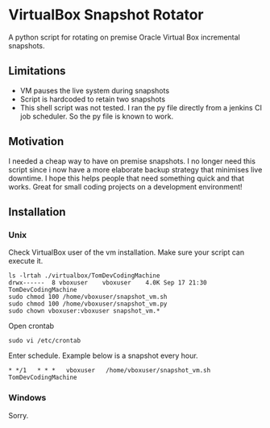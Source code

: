 # VirtualBox Snapshot Rotator

A python script for rotating on premise Oracle Virtual Box incremental snapshots.


## Limitations
- VM pauses the live system during snapshots
- Script is hardcoded to retain two snapshots
- This shell script was not tested. I ran the py file directly from a jenkins CI job scheduler. So the py file is known to work.

## Motivation
I needed a cheap way to have on premise snapshots.
I no longer need this script since i now have a more elaborate backup strategy that minimises live downtime.
I hope this helps people that need something quick and that works.
Great for small coding projects on a development environment!

## Installation
### Unix
Check VirtualBox user of the vm installation. Make sure your script can execute it.
```
ls -lrtah ./virtualbox/TomDevCodingMachine
drwx------  8 vboxuser    vboxuser    4.0K Sep 17 21:30 TomDevCodingMachine
sudo chmod 100 /home/vboxuser/snapshot_vm.sh
sudo chmod 100 /home/vboxuser/snapshot_vm.py
sudo chown vboxuser:vboxuser snapshot_vm.*
```
Open crontab
```
sudo vi /etc/crontab
```
Enter schedule. Example below is a snapshot every hour.
```
* */1   * * *   vboxuser   /home/vboxuser/snapshot_vm.sh TomDevCodingMachine
```
### Windows
Sorry.
